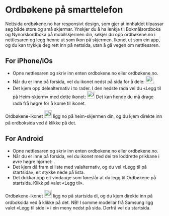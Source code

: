 # Ordbøkene på smarttelefon
Nettsida ordbøkene.no har responsivt design, som gjer at innhaldet tilpassar seg både store og små skjermar. Ynskjer du å ha lenkja til Bokmålsordboka og Nynorskordboka på mobilskjermen din, søkjer du opp ordbøkene.no i nettlesaren og legg henne ut som ikon på skjermen. Ikonet ut som ein app, og du kan trykkje deg rett inn på nettsida, utan å gå vegen om nettlesaren.

## For iPhone/iOs

*   Opne nettlesaren og skriv inn enten ordbokene.no eller ordbøkene.no.
*   Når du er inne på forsida, vel du ikonet nedst på sida for å dele: <img style="display:inline; margin-bottom: .5em" alt="icon" src="/icons/MaterialSymbolsIosShareRounded.svg" width="24">.
*   Det kjem opp delealternativ i to rader. I den nedste rada vel du «Legg til på Heim-skjerm» med dette ikonet: <img style="display:inline; margin-bottom: .5em" alt="icon" src="/icons/MaterialSymbolsAddBoxRounded.svg" width="24"> Det kan hende du må drage rada frå høgre for å kome til ikonet.

Ordbøkene-ikonet <img style="display:inline; margin-bottom: .5em" alt="ikon" src="/favicon.ico" width="24">  ligg no på heim-skjermen din, og du kjem direkte inn på ordboksida ved å klikke på det.

## For Android

*   Opne nettlesaren og skriv inn enten ordbokene.no eller ordbøkene.no.
*   Når du er inne på forsida, vel du ikonet med dei tre loddrette prikkane i øvre høgre hjørnet: .
*   Det kjem då fram ei liste med valalternativ, og du vel «Legg til på startsida», eit stykke nede på lista.
*   Det dukkar opp eit vindauge som føreslår at du legg til Ordbøkene på startsida. Klikk på valet «Legg til».

Ordbøkene-ikonet <img style="display:inline; margin-bottom: .5em" alt="ikon" src="/favicon.ico" width="24">  ligg no på startsida di, og du kjem direkte inn på ordboksida ved å klikke på det. NB! I somme modellar frå Samsung ligg valet «Legg til side i» i ein meny nedst på sida. Derfrå vel du startsida.